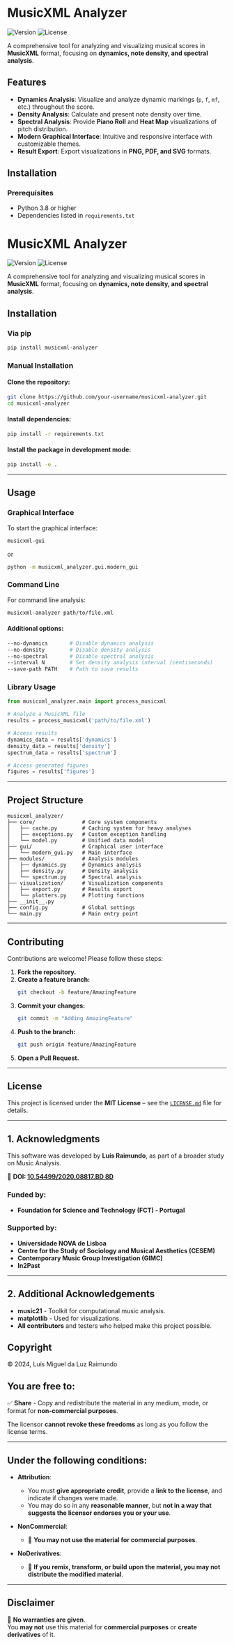 # MusicXML Analyzer

![Version](https://img.shields.io/badge/version-1.1.0-blue)
![License](https://img.shields.io/badge/license-MIT-green)

A comprehensive tool for analyzing and visualizing musical scores in **MusicXML** format, focusing on **dynamics, note density, and spectral analysis**.

## **Features**

- **Dynamics Analysis**: Visualize and analyze dynamic markings (`p`, `f`, `mf`, etc.) throughout the score.
- **Density Analysis**: Calculate and present note density over time.
- **Spectral Analysis**: Provide **Piano Roll** and **Heat Map** visualizations of pitch distribution.
- **Modern Graphical Interface**: Intuitive and responsive interface with customizable themes.
- **Result Export**: Export visualizations in **PNG, PDF, and SVG** formats.

## **Installation**

### **Prerequisites**

- Python 3.8 or higher
- Dependencies listed in `requirements.txt`

# MusicXML Analyzer

![Version](https://img.shields.io/badge/version-1.1.0-blue)
![License](https://img.shields.io/badge/license-MIT-green)

A comprehensive tool for analyzing and visualizing musical scores in **MusicXML** format, focusing on **dynamics, note density, and spectral analysis**.

## **Installation**

### **Via pip**
```bash
pip install musicxml-analyzer
```

### **Manual Installation**

#### **Clone the repository:**
```bash
git clone https://github.com/your-username/musicxml-analyzer.git
cd musicxml-analyzer
```

#### **Install dependencies:**
```bash
pip install -r requirements.txt
```

#### **Install the package in development mode:**
```bash
pip install -e .
```

---

## **Usage**

### **Graphical Interface**
To start the graphical interface:
```bash
musicxml-gui
```
or
```bash
python -m musicxml_analyzer.gui.modern_gui
```

### **Command Line**
For command line analysis:
```bash
musicxml-analyzer path/to/file.xml
```

#### **Additional options:**
```bash
--no-dynamics       # Disable dynamics analysis
--no-density        # Disable density analysis
--no-spectral       # Disable spectral analysis
--interval N        # Set density analysis interval (centiseconds)
--save-path PATH    # Path to save results
```

### **Library Usage**
```python
from musicxml_analyzer.main import process_musicxml

# Analyze a MusicXML file
results = process_musicxml('path/to/file.xml')

# Access results
dynamics_data = results['dynamics']
density_data = results['density']
spectrum_data = results['spectrum']

# Access generated figures
figures = results['figures']
```

---

## **Project Structure**
```
musicxml_analyzer/
├── core/               # Core system components
│   ├── cache.py        # Caching system for heavy analyses
│   ├── exceptions.py   # Custom exception handling
│   └── model.py        # Unified data model
├── gui/                # Graphical user interface
│   └── modern_gui.py   # Main interface
├── modules/            # Analysis modules
│   ├── dynamics.py     # Dynamics analysis
│   ├── density.py      # Density analysis
│   └── spectrum.py     # Spectral analysis
├── visualization/      # Visualization components
│   ├── export.py       # Results export
│   └── plotters.py     # Plotting functions
├── __init__.py
├── config.py           # Global settings
└── main.py             # Main entry point
```

---

## **Contributing**

Contributions are welcome! Please follow these steps:

1. **Fork the repository.**
2. **Create a feature branch:**
   ```bash
   git checkout -b feature/AmazingFeature
   ```
3. **Commit your changes:**
   ```bash
   git commit -m "Adding AmazingFeature"
   ```
4. **Push to the branch:**
   ```bash
   git push origin feature/AmazingFeature
   ```
5. **Open a Pull Request.**

---

## **License**
This project is licensed under the **MIT License** – see the [`LICENSE.md`](LICENSE.md) file for details.

---

## **1. Acknowledgments**
This software was developed by **Luís Raimundo**, as part of a broader study on Music Analysis.

🔗 **DOI: [10.54499/2020.08817.BD 8D](https://doi.org/10.54499/2020.08817.BD)**

### **Funded by:**
- **Foundation for Science and Technology (FCT) - Portugal**

### **Supported by:**
- **Universidade NOVA de Lisboa**
- **Centre for the Study of Sociology and Musical Aesthetics (CESEM)**
- **Contemporary Music Group Investigation (GIMC)**
- **In2Past**

---

## **2. Additional Acknowledgements**
- **music21** - Toolkit for computational music analysis.
- **matplotlib** - Used for visualizations.
- **All contributors** and testers who helped make this project possible.



## **Copyright**
© 2024, Luís Miguel da Luz Raimundo

## **You are free to:**
✅ **Share** - Copy and redistribute the material in any medium, mode, or format for **non-commercial purposes**.

The licensor **cannot revoke these freedoms** as long as you follow the license terms.

---

## **Under the following conditions:**
- **Attribution**:  
  - You must **give appropriate credit**, provide a **link to the license**, and indicate if changes were made.
  - You may do so in any **reasonable manner**, but **not in a way that suggests the licensor endorses you or your use**.

- **NonCommercial**:  
  - 🚫 **You may not use the material for commercial purposes**.

- **NoDerivatives**:  
  - 🚫 **If you remix, transform, or build upon the material, you may not distribute the modified material**.

---

## **Disclaimer**
🚨 **No warranties are given**.  
You **may not** use this material for **commercial purposes** or **create derivatives** of it.

